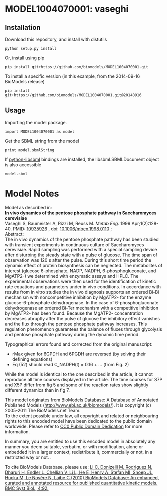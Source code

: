 # MODEL1004070001: vaseghi

## Installation

Download this repository, and install with distutils

`python setup.py install`

Or, install using pip

`pip install git+https://github.com/biomodels/MODEL1004070001.git`

To install a specific version (in this example, from the 2014-09-16 BioModels release)

`pip install git+https://github.com/biomodels/MODEL1004070001.git@20140916`

## Usage

Importing the model package.

`import MODEL1004070001 as model`

Get the SBML string from the model

`print model.sbmlString`

If [python-libsbml](https://pypi.python.org/pypi/python-libsbml) bindings are
installed, the libsbml.SBMLDocument object is also accessible

`model.sbml`


# Model Notes


Model as described in:  
**In vivo dynamics of the pentose phosphate pathway in Saccharomyces cerevisiae**   
Vaseghi S, Baumeister A, Rizzi M, Reuss M. _Metab Eng._ 1999 Apr;1(2):128-40.
PMID: [10935926](http://www.ncbi.nlm.nih.gov/pubmed/10935926) , doi:
[10.1006/mben.1998.0110](http://dx.doi.org/10.1006/mben.1998.0110) ;  
Abstract:  
The in vivo dynamics of the pentose phosphate pathway has been studied with
transient experiments in continuous culture of Saccharomyces cerevisiae. Rapid
sampling was performed with a special sampling device after disturbing the
steady state with a pulse of glucose. The time span of observation was 120 s
after the pulse. During this short time period the dynamic effect of protein
biosynthesis can be neglected. The metabolites of interest (glucose
6-phosphate, NADP, NADPH, 6-phosphogluconate, and MgATP2-) we determined with
enzymatic assays and HPLC. The experimental observations were then used for
the identification of kinetic rate equations and parameters under in vivo
conditions. In accordance with results from in vitro studies the in vivo
diagnosis supports an ordered Bi-Bi mechanism with noncompetitive inhibition
by MgATP2- for the enzyme glucose-6-phosphate dehydrogenase. In the case of
6-phosphogluconate dehydrogenase an ordered Bi-Ter mechanism with a
competitive inhibition by MgATP2- has been found. Because the MgATP2-
concentration decreases abruptly after the pulse of glucose the inhibitory
effect vanishes and the flux through the pentose phosphate pathway increases.
This regulation phenomenon guarantees the balance of fluxes through glycolysis
and pentose phosphate pathway during the dynamic time period.

Typographical errors found and corrected from the original manuscript:

  * rMax given for 6GPDH and 6PGDH are reversed (by solving their defining equations)
  * Eq (52) should read C_NADPH(t) = 0.16 + ... (from Fig. 2)

While the model is identical to the one described in the article, it cannot
reproduce all time courses displayed in the article. The time courses for S7P
and X5P differ from fig 5 and some of the reaction rates show slightly
different dynamics than in fig 7.

This model originates from BioModels Database: A Database of Annotated
Published Models (http://www.ebi.ac.uk/biomodels/). It is copyright (c)
2005-2011 The BioModels.net Team.  
To the extent possible under law, all copyright and related or neighbouring
rights to this encoded model have been dedicated to the public domain
worldwide. Please refer to [CC0 Public Domain
Dedication](http://creativecommons.org/publicdomain/zero/1.0/) for more
information.

In summary, you are entitled to use this encoded model in absolutely any
manner you deem suitable, verbatim, or with modification, alone or embedded it
in a larger context, redistribute it, commercially or not, in a restricted way
or not. .  
  
To cite BioModels Database, please use: [Li C, Donizelli M, Rodriguez N,
Dharuri H, Endler L, Chelliah V, Li L, He E, Henry A, Stefan MI, Snoep JL,
Hucka M, Le Novère N, Laibe C (2010) BioModels Database: An enhanced, curated
and annotated resource for published quantitative kinetic models. BMC Syst
Biol., 4:92.](http://www.ncbi.nlm.nih.gov/pubmed/20587024)


